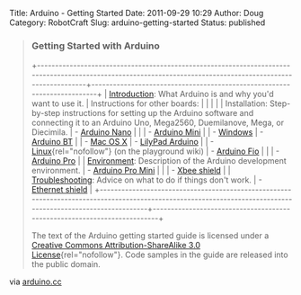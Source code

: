 Title: Arduino - Getting Started
Date: 2011-09-29 10:29
Author: Doug
Category: RobotCraft
Slug: arduino-getting-started
Status: published

> <div>
>
> ### Getting Started with Arduino
>
> +-------------------------------------------------------------------------------------------------------------------------------------------------------------+-------------------------------------------------------------------------+
> | [Introduction](http://arduino.cc/en/Guide/Introduction): What Arduino is and why you'd want to use it.                                                      | Instructions for other boards:                                          |
> |                                                                                                                                                             |                                                                         |
> | Installation: Step-by-step instructions for setting up the Arduino software and connecting it to an Arduino Uno, Mega2560, Duemilanove, Mega, or Diecimila. | -   [Arduino Nano](http://arduino.cc/en/Guide/ArduinoNano)              |
> |                                                                                                                                                             | -   [Arduino Mini](http://arduino.cc/en/Guide/ArduinoMini)              |
> | -   [Windows](http://arduino.cc/en/Guide/Windows)                                                                                                           | -   [Arduino BT](http://arduino.cc/en/Guide/ArduinoBT)                  |
> | -   [Mac OS X](http://arduino.cc/en/Guide/MacOSX)                                                                                                           | -   [LilyPad Arduino](http://arduino.cc/en/Guide/ArduinoLilyPad)        |
> | -   [Linux](http://www.arduino.cc/playground/Learning/Linux){rel="nofollow"} (on the playground wiki)                                                       | -   [Arduino Fio](http://arduino.cc/en/Main/ArduinoBoardFioProgramming) |
> |                                                                                                                                                             | -   [Arduino Pro](http://arduino.cc/en/Guide/ArduinoPro)                |
> | [Environment](http://arduino.cc/en/Guide/Environment): Description of the Arduino development environment.                                                  | -   [Arduino Pro Mini](http://arduino.cc/en/Guide/ArduinoProMini)       |
> |                                                                                                                                                             | -   [Xbee shield](http://arduino.cc/en/Guide/ArduinoXbeeShield)         |
> | [Troubleshooting](http://arduino.cc/en/Guide/Troubleshooting): Advice on what to do if things don't work.                                                   | -   [Ethernet shield](http://arduino.cc/en/Guide/ArduinoEthernetShield) |
> +-------------------------------------------------------------------------------------------------------------------------------------------------------------+-------------------------------------------------------------------------+
>
> The text of the Arduino getting started guide is licensed under a [Creative Commons Attribution-ShareAlike 3.0 License](http://creativecommons.org/licenses/by-sa/3.0/){rel="nofollow"}. Code samples in the guide are released into the public domain.
>
> </div>

via [arduino.cc](http://arduino.cc/en/Guide/HomePage)
